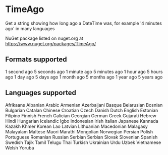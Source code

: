 # TimeAgo
Get a string showing how long ago a DateTime was, for example '4 minutes ago' in many languages

NuGet package listed on nuget.org at https://www.nuget.org/packages/TimeAgo/

## Formats supported

1 second ago
5 seconds ago
1 minute ago
5 minutes ago
1 hour ago
5 hours ago
1 day ago
5 days ago
1 month ago
5 months ago
1 year ago
5 years ago

## Languages supported

Afrikaans
Albanian
Arabic
Armenian
Azerbaijani
Basque
Belarusian
Bosnian
Bulgarian
Catalan
Chinese
Croatian
Czech
Danish
Dutch
English
Estonian
Filipino
Finnish
French
Galician
Georgian
German
Greek
Gujarati
Hebrew
Hindi
Hungarian
Icelandic
Igbo
Indonesian
Irish
Italian
Japanese
Kannada
Kazakh
Khmer
Korean
Lao
Latvian
Lithuanian
Macedonian
Malagasy
Malayalam
Maltese
Maori
Marathi
Mongolian
Norwegian
Persian
Polish
Portuguese
Romanian
Russian
Serbian
Serbian
Slovak
Slovenian
Spanish
Swedish
Tajik
Tamil
Telugu
Thai
Turkish
Ukrainian
Urdu
Uzbek
Vietnamese
Welsh
Yoruba
